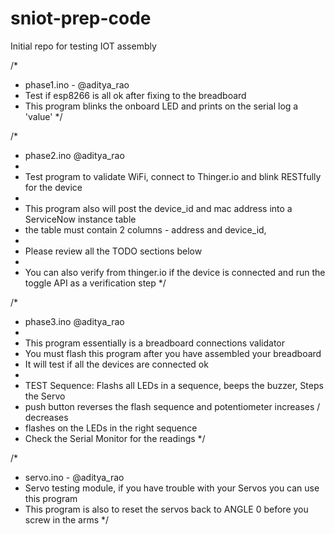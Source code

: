 # sniot-prep-code
Initial repo for testing IOT assembly

/*
 *  phase1.ino - @aditya_rao
 *  Test if esp8266 is all ok after fixing to the breadboard 
 *  This program blinks the onboard LED and prints on the serial log a 'value'
 */
 
 
 /*
 *  phase2.ino @aditya_rao
 *
 *  Test program to validate WiFi, connect to Thinger.io and blink RESTfully for the device
 * 
 *  This program also will post the device_id and mac address into a ServiceNow instance table
 *  the table must contain 2 columns - address and device_id, 
 *
 *  Please review all the TODO sections below
 * 
 *  You can also verify from thinger.io if the device is connected and run the toggle API as a verification step
 */


/*
 *  phase3.ino @aditya_rao
 *
 *  This program essentially is a breadboard connections validator
 *  You must flash this program after you have assembled your breadboard
 *  It will test if all the devices are connected ok
 *  
 *  TEST Sequence: Flashs all LEDs in a sequence, beeps the buzzer, Steps the Servo
 *  push button reverses the flash sequence and potentiometer increases / decreases
 *  flashes on the LEDs in the right sequence 
 *  Check the Serial Monitor for the readings
 */

/*
 *  servo.ino - @aditya_rao
 *  Servo testing module, if you have trouble with your Servos you can use this program
 *  This program is also to reset the servos back to ANGLE 0 before you screw in the arms
 */
